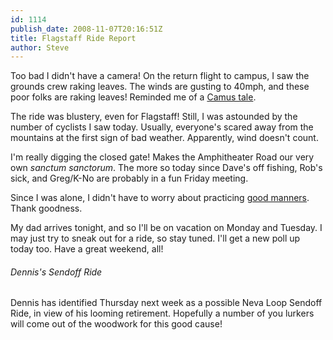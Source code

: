 ```yaml
---
id: 1114
publish_date: 2008-11-07T20:16:51Z
title: Flagstaff Ride Report
author: Steve
---
```

Too bad I didn't have a camera! On the return flight to campus, I saw the grounds crew raking leaves. The winds are gusting to 40mph, and these poor folks are raking leaves! Reminded me of a [Camus tale](http://en.wikipedia.org/wiki/The_Myth_of_Sisyphus).

The ride was blustery, even for Flagstaff! Still, I was astounded by the number of cyclists I saw today. Usually, everyone's scared away from the mountains at the first sign of bad weather. Apparently, wind doesn't count.

I'm really digging the closed gate! Makes the Amphitheater Road our very own _sanctum sanctorum_. The more so today since Dave's off fishing, Rob's sick, and Greg/K-No are probably in a fun Friday meeting.

Since I was alone, I didn't have to worry about practicing [good manners](http://www.timesonline.co.uk/tol/life_and_style/education/student/student_life/article5102661.ece). Thank goodness.

My dad arrives tonight, and so I'll be on vacation on Monday and Tuesday. I may just try to sneak out for a ride, so stay tuned. I'll get a new poll up today too. Have a great weekend, all!

###### Dennis's Sendoff Ride

Dennis has identified Thursday next week as a possible Neva Loop Sendoff Ride, in view of his looming retirement. Hopefully a number of you lurkers will come out of the woodwork for this good cause!
